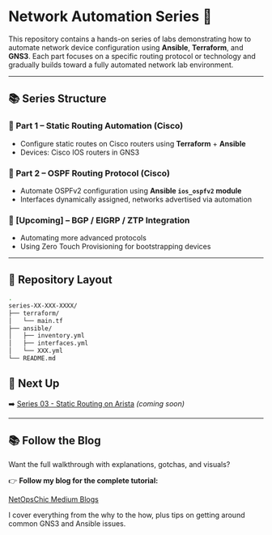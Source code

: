 # Network Automation Series 🚀

This repository contains a hands-on series of labs demonstrating how to automate network device configuration using **Ansible**, **Terraform**, and **GNS3**. Each part focuses on a specific routing protocol or technology and gradually builds toward a fully automated network lab environment.

---

## 📚 Series Structure

### 🔹 Part 1 – Static Routing Automation (Cisco)
- Configure static routes on Cisco routers using **Terraform** + **Ansible**
- Devices: Cisco IOS routers in GNS3

### 🔹 Part 2 – OSPF Routing Protocol (Cisco)
- Automate OSPFv2 configuration using **Ansible `ios_ospfv2` module**
- Interfaces dynamically assigned, networks advertised via automation


### 🔹 [Upcoming] – BGP / EIGRP / ZTP Integration
- Automating more advanced protocols
- Using Zero Touch Provisioning for bootstrapping devices

---

## 📂 Repository Layout

```bash
.
series-XX-XXX-XXXX/
├── terraform/
│   └── main.tf                  
├── ansible/
│   ├── inventory.yml            
│   ├── interfaces.yml          
│   └── XXX.yml        
└── README.md                    
```

## 🧭 Next Up

➡️ [Series 03 - Static Routing on Arista](../series-03-static-routing-arista) *(coming soon)*

---

## 📚 Follow the Blog

Want the full walkthrough with explanations, gotchas, and visuals?

👉 **Follow my blog for the complete tutorial:**  

[NetOpsChic Medium Blogs](https://medium.com/@netopschic)

I cover everything from the why to the how, plus tips on getting around common GNS3 and Ansible issues.

